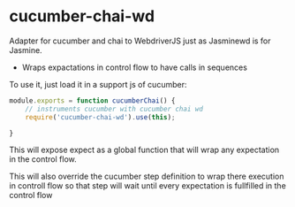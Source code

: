 
cucumber-chai-wd
================

Adapter for cucumber and chai to WebdriverJS just as Jasminewd is for Jasmine.

- Wraps expactations in control flow to have calls in sequences 

To use it, just load it in a support js of cucumber:


```js
module.exports = function cucumberChai() {
	// instruments cucumber with cucumber chai wd
	require('cucumber-chai-wd').use(this);

}
```

This will expose expect as a global function that will wrap any expectation in the control flow.

This will also override the cucumber step definition to wrap there execution in controll flow so that step will wait until every expectation is fullfilled in the control flow
